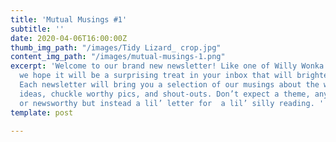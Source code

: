 ```yaml
---
title: 'Mutual Musings #1'
subtitle: ''
date: 2020-04-06T16:00:00Z
thumb_img_path: "/images/Tidy Lizard_ crop.jpg"
content_img_path: "/images/mutual-musings-1.png"
excerpt: 'Welcome to our brand new newsletter! Like one of Willy Wonka’s golden tickets,
  we hope it will be a surprising treat in your inbox that will brighten up your day.
  Each newsletter will bring you a selection of our musings about the world, latest
  ideas, chuckle worthy pics, and shout-outs. Don’t expect a theme, anything topical
  or newsworthy but instead a lil’ letter for  a lil’ silly reading. '
template: post

---
```

